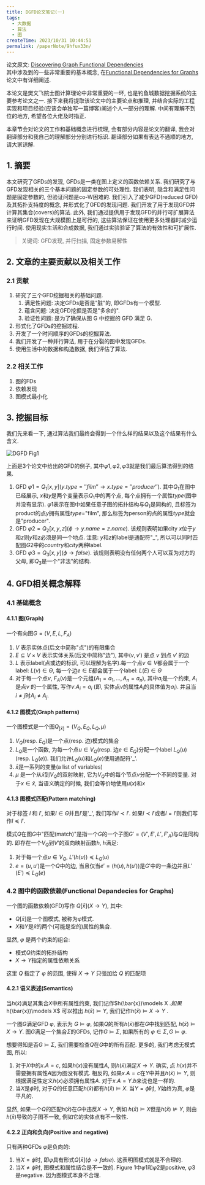 ```yaml
---
title: DGFD论文笔记(一)
tags:
  - 大数据
  - 算法
  - 图
createTime: 2023/10/31 10:44:51
permalink: /paperNote/9hfux33n/
---
```


论文原文: [Discovering Graph Functional Dependencies](https://dl.acm.org/doi/10.1145/3397198)  
其中涉及到的一些非常重要的基本概念, 在[Functional Dependencies for Graphs](https://homepages.inf.ed.ac.uk/wenfei/papers/sigmod16-GFD.pdf)论文中有详细阐述.

本论文是樊文飞院士图计算理论中非常重要的一环, 也是钓鱼城数据挖掘系统的主要参考论文之一. 接下来我将提取该论文中的主要论点和推理, 并结合实际的工程实现和项目经验(应该会单独写一篇博客)阐述个人一部分的理解. 中间有理解不到位的地方, 希望各位大佬及时指正.

<!-- more -->
本章节会对论文的工作和基础概念进行梳理, 会有部分内容是论文的翻译, 我会对翻译部分和我自己的理解部分分别进行标识. 翻译部分如果有表达不通顺的地方, 请大家谅解.

## 1. 摘要 <Badge text="翻译" type="warning" vertical="middle"/>

本文研究了GFDs的发现, GFDs是一类在图上定义的函数依赖关系. 我们研究了与GFD发现相关的三个基本问题的固定参数的可处理性. 我们表明, 隐含和满足性问题是固定参数的, 但验证问题是co-W困难的. 我们引入了减少GFD(reduced GFD)及其拓扑支持度的概念, 并形式化了GFD的发现问题. 我们开发了用于发现GFD并计算其集合(covers)的算法. 此外, 我们通过提供用于发现GFD的并行可扩展算法来证明GFD发现在大规模图上是可行的, 这些算法保证在使用更多处理器时减少运行时间. 使用现实生活和合成数据, 我们通过实验验证了算法的有效性和可扩展性. 

> 关键词: GFD发现, 并行扫描, 固定参数易解性

## 2. 文章的主要贡献以及相关工作

### 2.1 贡献

1. 研究了三个GFD挖掘相关的基础问题. 
    1. 满足性问题: 决定GFDs是否是"脏"的, 即GFDs有一个模型.
    2. 蕴含问题: 决定GFD挖掘是否是"多余的".
    3. 验证性问题: 是为了确保从图 G 中挖掘的 GFD 满足 G.
2. 形式化了GFDs的挖掘过程.
3. 开发了一个时间顺序的GFDs的挖掘算法.
4. 我们开发了一种并行算法, 用于在分裂的图中发现GFDs.
5. 使用生活中的数据和构造数据, 我们评估了算法.

### 2.2 相关工作

1. 图的FDs
2. 依赖发现
3. 图模式最小化



## 3. 挖掘目标

我们先来看一下, 通过算法我们最终会得到一个什么样的结果以及这个结果有什么含义. 

![DGFD Fig1](/screen_shot/image-20231031143447307.png "Figure 1: Graphs and graph patterns")


上面是3个论文中给出的GFD的例子, 其中$\varphi1, \varphi2, \varphi3$就是我们最后算法得到的结果.

1. GFD $\varphi1=Q_1[x,y](y.type=''film'' \rightarrow x.type=''producer'')$. 其中$Q_1$在图中已经展示, $x$和$y$是两个变量表示$Q_1$中的两个点, 每个点拥有一个属性$type$(图中并没有显示). $\varphi1$表示在图中如果任意子图的拓扑结构与$Q_1$是同构的, 且标签为product的点$y$拥有属性$type$="film", 那么标签为person的点的属性$type$就会是"producer".
2. GFD $\varphi2=Q_2[x,y,z](\phi \rightarrow y.name=z.name)$. 该规则表明如果city $x$位于$y$和$z$则$y$和$z$必须是同一个地点. 注意: $y$和$z$的label是通配符"_", 所以可以同时匹配图$G2$中的$country$和$city$两种label.
3. GFD $\varphi3=Q_3[x,y](\phi \rightarrow false)$. 该规则表明没有任何两个人可以互为对方的父母, 即$Q_3$是一个"非法"的结构.



## 4. GFD相关概念解释

### 4.1 基础概念

#### 4.1.1 图(Graph)

一个有向图$G=(V, E, L, F_A)$

1. $V$ 表示实体点(后文中简称"点")的有限集合
2. $E\subseteq V\times V$ 表示实体关系(后文中简称"边"), 其中$(v, v')$ 是点 $v$ 到点 $v'$ 的边
3. $L$ 表示label(点或边的标识, 可以理解为名字).每一个点$v\in V$都会属于一个label: $L(v)\in \Theta$, 每一个边$e \in E$都会属于一个label: $L(E)\in \Theta$
4. 对于每一个点$v$, $F_A(v)$是一个元组$(A_1=a_1,...,A_n=a_n)$, 其中$a_i$是一个约束, $A_i$是点$v$ 的一个属性, 写作$v.A_i=a_i$ (即, 实体点$v$的属性$A_i$的具体值为$a_i$). 并且当$i \neq j$时$A_i \neq A_j$.

#### 4.1.2 图模式(Graph patterns)

一个图模式是一个图$Q_{[\bar{x}]} = (V_Q, E_Q, L_Q, \mu)$

1. $V_Q$(resp. $E_Q$)是一个点(resp. 边)模式的集合
2. $L_Q$是一个函数, 为每一个点$u\in V_Q$(resp. 边$e \in E_Q$)分配一个label $L_Q(u)$(resp. $L_Q(e)$). 我们允许$L_Q(u)$和$L_Q(e)$使用通配符'_'.
3. $\bar{x}$是一系列的变量(a list of variables)
4. $\mu$ 是一个从$\bar{x}$到$V_Q$的双射映射, 它为$V_Q$中的每个节点$v$分配一个不同的变量. 对于$x \in \bar{x}$, 当语义确定的时候, 我们会等价地使用$\mu(x)$和$x$

#### 4.1.3 图模式匹配(Pattern matching)

对于标签 $l$ 和 $l'$, 如果$l \in \Theta$并且$l'$是'_', 我们写作$l \prec l'$. 如果$l \prec l'$或者$l=l'$则我们写作$l\preceq l'$.

模式$Q$在图$G$中"匹配(match)"是指一个$G$的一个子图$G'=(V', E', L', F'_A)$与$Q$是同构的. 即存在一个$V_Q$到$V'$的双向映射函数$h$, $h$满足:

1. 对于每一个点$u \in V_Q$, $L'(h(u)) \preceq L_Q(u)$
2. $e=(u, u')$是一个$Q$中的边, 当且仅当$e'=(h(u), h(u'))$是$G'$中的一条边并且$L'(E') \preceq L_Q(e)$



### 4.2 图中的函数依赖(Functional Depandecies for Graphs)

一个图的函数依赖(GFD)写作 $Q[\bar{x}](X \rightarrow Y)$, 其中:

- $Q[\bar{x}]$是一个图模式, 被称为$\varphi$模式.
- $X$和$Y$是$\bar{x}$的两个(可能是空的)属性的集合.

显然, $\varphi$ 是两个约束的组合:

- 模式$Q$约束的拓扑结构
- $X \rightarrow Y$指定的属性依赖关系

这里 $Q$ 指定了 $\varphi$ 的范围, 使得 $X \rightarrow Y$ 只强加给 $Q$ 的匹配项

#### 4.2.1 语义表述(Semantics)

当$h(\bar{x})$满足其集合$X$中所有属性约束, 我们记作$h(\bar{x})\models X $. 如果$h(\bar{x})\models X$ 可以推出 $h({\bar{x}) \models Y}$, 我们记作$h(\bar{x})\models X \rightarrow Y$ .

一个图$G$满足GFD $\varphi$, 表示为 $G \models \varphi$, 如果$Q$的所有$h(\bar{x})$都在$G$中找到匹配, $h(\bar{x}) \models X \rightarrow Y$. 图$G$满足一个集合$\Sigma$的GFDs, 记作$G \models \Sigma$, 如果所有的 $\varphi \in \Sigma, G \models \varphi$.

想要得知是否$G \models \Sigma$, 我们需要检查$Q$在$G$中的所有匹配. 更多的, 我们考虑无模式图, 所以:

1. 对于$X$中的$x.A = c$, 如果$h(x)$没有属性$A$, 则$h(\bar{x})$满足$X \rightarrow Y$. 确实, 点 $h(x)$并不需要拥有属性$A$因为图没有模式. 相反的, 如果$x.A=c$在$Y$中并且$h(\bar{x}) \models Y$, 则根据满足性定义$h(x)$必须拥有属性$A$. 对于$x.A=Y.b$来说也是一样的.
2. 当$X$是$\phi$时,  对于$Q$的任意匹配$h(\bar{x})$都有$h(\bar{x}) \models X$. 当$Y=\phi$时, $Y$始终为真, $\varphi$是平凡的.

显然, 如果一个$Q$的匹配$h(\bar{x})$在$G$中违反$X \rightarrow Y$, 例如 $h(\bar{x}) \models X$但是$h(\bar{x}) \not\models Y$, 则由$h(\bar{x})$导致的子图不一致, 例如它的实体点有不一致性.

#### 4.2.2 正向和负向(Positive and negative)

只有两种GFDs $\varphi$是负向的:

1. 当$X=\phi$时, 即$\varphi$具有形式$Q[\bar{x}](\phi \rightarrow false)$. 这表明图模式就是不合理的. 
2. 当$X \not = \phi$时, 图模式和属性结合是不一致的.
Figure 1中$\varphi1$和$\varphi2$是positive, $\varphi3$是negative. 因为图模式本身不合理.





